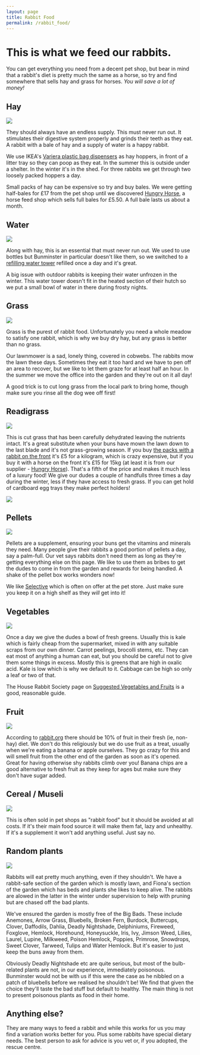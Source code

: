 ```yaml
---
layout: page
title: Rabbit Food
permalink: /rabbit_food/
---
```


# This is what we feed our rabbits. 

You can get everything you need from a decent pet shop, but bear in mind that a rabbit's diet is pretty much the same as a horse, so try and find somewhere that sells hay and grass for horses. *You will save a lot of money!*

## Hay

![](/images/hayhopper.jpg)

They should always have an endless supply. This must never run out. It stimulates their digestive system properly and grinds their teeth as they eat. A rabbit with a bale of hay and a supply of water is a happy rabbit. 

We use IKEA's [Variera plastic bag dispensers](http://www.ikea.com/gb/en/products/kitchen-products/kitchen-organisers-shelves/variera-plastic-bag-dispenser-white-art-80010222/) as hay hoppers, in front of a litter tray so they can poop as they eat. In the summer this is outside under a shelter. In the winter it's in the shed. For three rabbits we get through two loosely packed hoppers a day. 

Small packs of hay can be expensive so try and buy bales. We were getting half-bales for £17 from the pet shop until we discovered [Hungry Horse](http://hungryhorse.org), a horse feed shop which sells full bales for £5.50. A full bale lasts us about a month. 

## Water

![](/images/water.jpg)

Along with hay, this is an essential that must never run out. We used to use bottles but Bunminster in particular doesn't like them, so we switched to a [refilling water tower](http://amzn.to/2FUBRrB) refilled once a day and it's great. 

A big issue with outdoor rabbits is keeping their water unfrozen in the winter. This water tower doesn't fit in the heated section of their hutch so we put a small bowl of water in there during frosty nights. 

## Grass

![](/images/grass.jpg)

Grass is the purest of rabbit food. Unfortunately you need a whole meadow to satisfy one rabbit, which is why we buy dry hay, but any grass is better than no grass. 

Our lawnmower is a sad, lonely thing, covered in cobwebs. The rabbits mow the lawn these days. Sometimes they eat it too hard and we have to pen off an area to recover, but we like to let them graze for at least half an hour. In the summer we move the office into the garden and they're out on it all day!

A good trick is to cut long grass from the local park to bring home, though make sure you rinse all the dog wee off first! 

## Readigrass

![](/images/readigrass.jpg)

This is cut grass that has been carefully dehydrated leaving the nutrients intact. It's a great substitute when your buns have mown the lawn down to the last blade and it's not grass-growing season. If you buy [the packs with a rabbit on the front](http://amzn.to/2ph4qW1) it's £5 for a kilogram, which is crazy expensive, but if you buy it with a horse on the front it's £15 for 15kg (at least it is from our supplier - [Hungry Horse](http://hungryhorse.org)). That's a fifth of the price and makes it much less of a luxury food! We give our dudes a couple of handfulls three times a day during the winter, less if they have access to fresh grass. If you can get hold of cardboard egg trays they make perfect holders! 

![](/images/readigrass_bag.jpg)

## Pellets

![](/images/selective-rip.jpg)

Pellets are a supplement, ensuring your buns get the vitamins and minerals they need. Many people give their rabbits a good portion of pellets a day, say a palm-full. Our vet says rabbits don't need them as long as they're getting everything else on this page. We like to use them as bribes to get the dudes to come in from the garden and rewards for being handled. A shake of the pellet box works wonders now! 

We like [Selective](http://amzn.to/2FZaIUA) which is often on offer at the pet store. Just make sure you keep it on a high shelf as they *will* get into it! 

## Vegetables

![](/images/greens.jpg)

Once a day we give the dudes a bowl of fresh greens. Usually this is kale which is fairly cheap from the supermarket, mixed in with any suitable scraps from our own dinner. Carrot peelings, brocolli stems, etc. They can eat most of anything a human can eat, but you should be careful not to give them some things in excess. Mostly this is greens that are high in oxalic acid. Kale is low which is why we default to it. Cabbage can be high so only a leaf or two of that. 

The House Rabbit Society page on [Suggested Vegetables and Fruits](https://rabbit.org/suggested-vegetables-and-fruits-for-a-rabbit-diet/) is a good, reasonable guide.

## Fruit

![](/images/banana.jpg)

According to [rabbit.org](https://rabbit.org/suggested-vegetables-and-fruits-for-a-rabbit-diet/) there should be 10% of fruit in their fresh (ie, non-hay) diet. We don't do this religiously but we do use fruit as a treat, usually when we're eating a banana or apple ourselves. They go crazy for this and will smell fruit from the other end of the garden as soon as it's opened. Great for having otherwise shy rabbits climb over you! Banana chips are a good alternative to fresh fruit as they keep for ages but make sure they don't have sugar added. 

## Cereal / Museli

![](/images/bad-food.jpg)

This is often sold in pet shops as "rabbit food" but it should be avoided at all costs. If it's their main food source it will make them fat, lazy and unhealthy. If it's a supplement it won't add anything useful. Just say no.

## Random plants

![](/images/gardenplants.jpg)

Rabbits will eat pretty much anything, even if they shouldn't. We have a rabbit-safe section of the garden which is mostly lawn, and Fiona's section of the garden which has beds and plants she likes to keep alive. The rabbits are alowed in the latter in the winter under supervision to help with pruning but are chased off the bad plants. 

We've ensured the garden is mostly free of the Big Bads. These include Anemones, Arrow Grass, Bluebells, Broken Fern, Burdock, Buttercups, Clover, Daffodils, Dahlia, Deadly Nightshade, Delphiniums, Fireweed, Foxglove, Hemlock, Horehound, Honeysuckle, Iris, Ivy, Jimson Weed, Lilies, Laurel, Lupine, Milkweed, Poison Hemlock, Poppies, Primrose, Snowdrops, Sweet Clover, Tarweed, Tulips and Water Hemlock. But it's easier to just keep the buns away from them. 

Obviously Deadly Nightshade etc are quite serious, but most of the bulb-related plants are not, in our experience, immediately poisonous. Bunminster would not be with us if this were the case as he nibbled on a patch of bluebells before we realised he shouldn't be! We find that given the choice they'll taste the bad stuff but default to healthy. The main thing is not to present poisonous plants as food in their home. 

## Anything else?

They are many ways to feed a rabbit and while this works for us you may find a variation works better for you. Plus some rabbits have special dietary needs. The best person to ask for advice is you vet or, if you adopted, the rescue centre. 